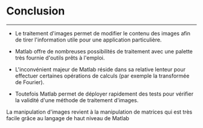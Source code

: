 # Conclusion
------------

- Le traitement d'images permet de modifier le contenu des images afin de tirer l'information utile pour une application particulière.

- Matlab offre de nombreuses possibilités de traitement avec une palette très fournie d'outils prêts à l'emploi.

- L'inconvénient majeur de Matlab réside dans sa relative lenteur pour effectuer certaines opérations de calculs (par exemple la transformée de Fourier).

- Toutefois Matlab permet de déployer rapidement des tests pour vérifier la validité d'une méthode de traitement d'images.

La manipulation d'images revient à la manipulation de matrices qui est très facile grâce au langage de haut niveau de Matlab


